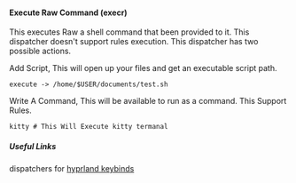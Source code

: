 #### Execute Raw Command (execr)

This executes Raw a shell command that been provided to it. This dispatcher doesn't support rules execution. This dispatcher has two
possible actions.

Add Script, This will open up your files and get an executable script path.
```
execute -> /home/$USER/documents/test.sh
```

Write A Command, This will be available to run as a command. This Support Rules.
```
kitty # This Will Execute kitty termanal
```

##### Useful Links

dispatchers for [hyprland keybinds](https://wiki.hypr.land/Configuring/Dispatchers/#list-of-dispatchers)
